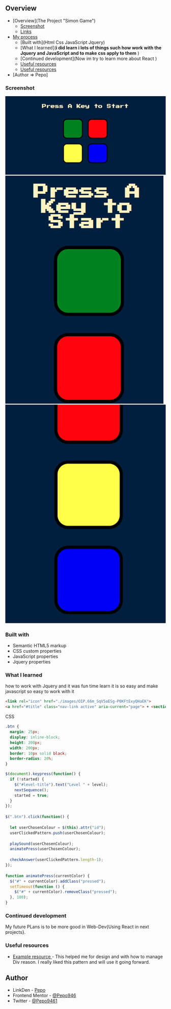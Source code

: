 ## Overview
- [Overview](The Project "Simon Game")
  - [Screenshot](./images/image1.png)
  - [Links](https://github.com/Pepo946/Simon-Game.git)
- [My process](#my-process)
  - [Built with](Html Css JavaScript Jquery)
  - [What I learned](**i did learn i lots of things such how work with the Jquery and JavaScript and to make css apply to them**   )
  - [Continued development](Now im try to learn more about React )
  - [Useful resources](https://www.w3schools.com/jquery/default.asp)
  - [Useful resources](https://blog.jquery.com/)
- [Author => Pepo]

### Screenshot

![Design Preview](./images/image1.png)
![Design Preview](./images/img2.png)
![Design Preview](./images/img3.png)

### Built with

- Semantic HTML5 markup
- CSS custom properties
- JavaScript properties
- Jquery properties


### What I learned

how to work with Jquery and it was fun time learn it is so easy and make javascript so easy to work with it 

```html
<link rel="icon" href="./images/OIP.66m_SqV5aESg-P0KFtExyQHaEK">
<a href="#title" class="nav-link active" aria-current="page"> + <section id="title">

```

CSS
```css
.btn {
  margin: 25px;
  display: inline-block;
  height: 200px;
  width: 200px;
  border: 10px solid black;
  border-radius: 20%;
}
```
```js
$(document).keypress(function() {
  if (!started) {
    $("#level-title").text("Level " + level);
    nextSequence();
    started = true;
  }
});

$(".btn").click(function() {

  let userChosenColour = $(this).attr("id");
  userClickedPattern.push(userChosenColour);

  playSound(userChosenColour);
  animatePress(userChosenColour);

  checkAnswer(userClickedPattern.length-1);
});

function animatePress(currentColor) {
  $("#" + currentColor).addClass("pressed");
  setTimeout(function () {
    $("#" + currentColor).removeClass("pressed");
  }, 100);
}
```


### Continued development

My future PLans is to be more good in Web-Dev{Using React in next projects}. 

### Useful resources

- [Example resource ](https://www.tutorialrepublic.com/css-tutorial/) - This helped me for design  and with how to manage Div  reason. I really liked this pattern and will use it going forward.


## Author

- LinkDen - [Pepo](https://www.linkedin.com/in/mohamed-gandoul-53a5ba258/)
- Frontend Mentor - [@Pepo946](https://www.frontendmentor.io/profile/Pepo946)
- Twitter - [@Pepo9461](https://www.twitter.com/yourusername)

